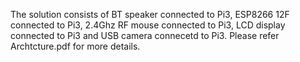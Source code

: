 The solution consists of BT speaker connected to Pi3, ESP8266 12F connected to Pi3, 2.4Ghz RF mouse connected to Pi3, LCD display connected to Pi3 and USB camera connecetd to Pi3. Please refer Archtcture.pdf  for more details.
